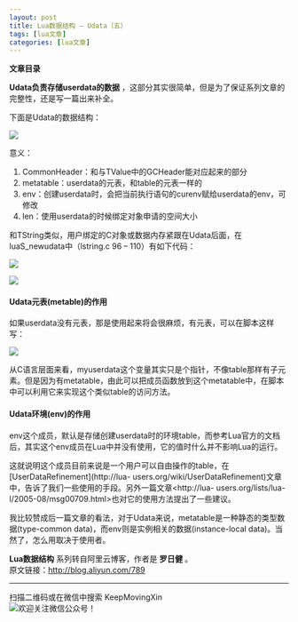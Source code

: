 ```yaml
---
layout: post
title: Lua数据结构 — Udata（五） 
tags: [lua文章]
categories: [lua文章]
---
```

**文章目录**

**Udata负责存储userdata的数据** ，这部分其实很简单，但是为了保证系列文章的完整性，还是写一篇出来补全。

下面是Udata的数据结构：

![](https://keepmovingxin.github.io//images/luaUdata/lua-udata-01.png)

意义：

  1. CommonHeader：和与TValue中的GCHeader能对应起来的部分
  2. metatable：userdata的元表，和table的元表一样的
  3. env：创建userdata时，会把当前执行语句的curenv赋给userdata的env，可修改
  4. len：使用userdata的时候绑定对象申请的空间大小

和TString类似，用户绑定的C对象或数据内存紧跟在Udata后面，在luaS_newudata中（lstring.c 96 – 110）有如下代码：

![](https://keepmovingxin.github.io//images/luaUdata/lua-udata-02.png)

![](https://keepmovingxin.github.io//images/luaUdata/lua-udata-03.png)

#### Udata元表(metable)的作用

如果userdata没有元表，那是使用起来将会很麻烦，有元表，可以在脚本这样写：

![](https://keepmovingxin.github.io//images/luaUdata/lua-udata-04.png)

从C语言层面来看，myuserdata这个变量其实只是个指针，不像table那样有子元素。但是因为有metatable，由此可以把成员函数放到这个metatable中，在脚本中可以利用它来实现这个类似table的访问方法。

#### Udata环境(env)的作用

env这个成员，默认是存储创建userdata时的环境table，而参考Lua官方的文档后，其实这个env成员在Lua中并没有使用，它的值时什么并不影响Lua的运行。

这就说明这个成员目前来说是一个用户可以自由操作的table，在[UserDataRefinement](http://lua-
users.org/wiki/UserDataRefinement)文章中，告诉了我们一些使用的手段。另外一篇文章<http://lua-
users.org/lists/lua-l/2005-08/msg00709.html>也对它的使用方法提出了一些建议。

我比较赞成后一篇文章的看法，对于Udata来说，metatable是一种静态的类型数据(type-common
data)，而env则是实例相关的数据(instance-local data)。当然了，怎么用取决于使用者。

**Lua数据结构** 系列转自阿里云博客，作者是 **罗日健** 。  
原文链接：<http://blog.aliyun.com/789>

* * *

扫描二维码或在微信中搜索 KeepMovingXin  
![欢迎关注微信公众号！](https://keepmovingxin.github.io//images/qrcode.jpg)